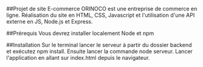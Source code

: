 ##Projet de site E-commerce
ORINOCO est une entreprise de commerce en ligne.
Réalisation du site en HTML, CSS, Javascript et l'utilisation d'une API externe en JS, Node.js et Express.

##Prérequis
Vous devrez installer localement Node et npm

##Installation
Sur le terminal lancer le serveur à partir du dossier backend et exécutez npm install. Ensuite lancer la commande node serveur.
Lancer l'application en allant sur index.html depuis le navigateur.
